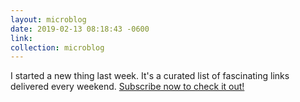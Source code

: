 ```yaml
---
layout: microblog
date: 2019-02-13 08:18:43 -0600
link: 
collection: microblog
---
```

I started a new thing last week. It's a curated list of fascinating links delivered every weekend. [Subscribe now to check it out!](https://buttondown.email/blundin)
